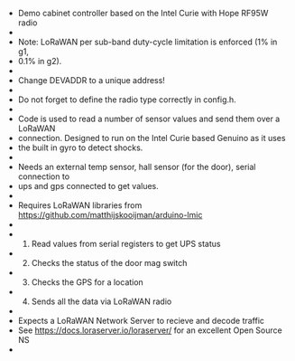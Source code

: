  
 *  Demo cabinet controller based on the Intel Curie with Hope RF95W radio
 *  
 *  Note: LoRaWAN per sub-band duty-cycle limitation is enforced (1% in g1,
 *  0.1% in g2).
 *
 * Change DEVADDR to a unique address!
 *
 * Do not forget to define the radio type correctly in config.h.
 * 
 * Code is used to read a number of sensor values and send them over a LoRaWAN
 * connection. Designed to run on the Intel Curie based Genuino as it uses
 * the built in gyro to detect shocks.
 * 
 * Needs an external temp sensor, hall sensor (for the door), serial connection to 
 * ups and gps connected to get values.
 *
 * Requires LoRaWAN libraries from https://github.com/matthijskooijman/arduino-lmic
 * 
 *  1)  Read values from serial registers to get UPS status
 *  2)  Checks the status of the door mag switch
 *  3)  Checks the GPS for a location
 *  4)  Sends all the data via LoRaWAN radio
 *  
 * Expects a LoRaWAN Network Server to recieve and decode traffic
 * See https://docs.loraserver.io/loraserver/ for an excellent Open Source NS
 *
 
